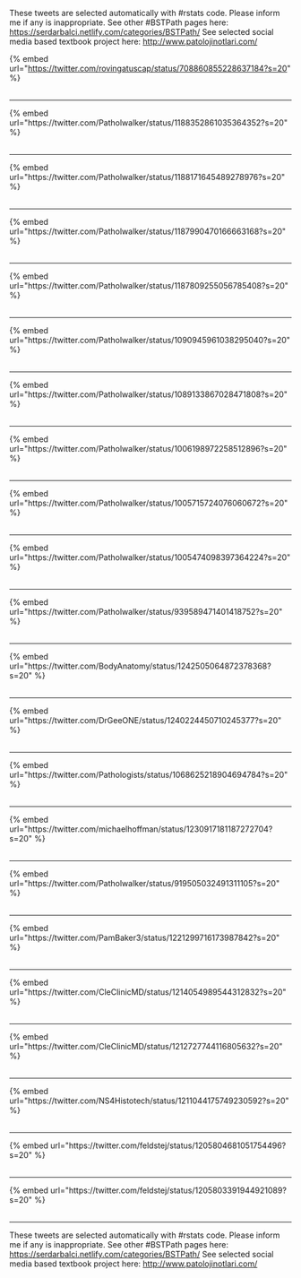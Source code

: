 

These tweets are selected automatically with #rstats code. Please inform me if any is inappropriate.
See other #BSTPath pages here: https://serdarbalci.netlify.com/categories/BSTPath/ 
See selected social media based textbook project here: http://www.patolojinotlari.com/

{% embed url="https://twitter.com/rovingatuscap/status/708860855228637184?s=20" %}<br>
<br>
<hr>
{% embed url="https://twitter.com/Patholwalker/status/1188352861035364352?s=20" %}<br>
<br>
<hr>
{% embed url="https://twitter.com/Patholwalker/status/1188171645489278976?s=20" %}<br>
<br>
<hr>
{% embed url="https://twitter.com/Patholwalker/status/1187990470166663168?s=20" %}<br>
<br>
<hr>
{% embed url="https://twitter.com/Patholwalker/status/1187809255056785408?s=20" %}<br>
<br>
<hr>
{% embed url="https://twitter.com/Patholwalker/status/1090945961038295040?s=20" %}<br>
<br>
<hr>
{% embed url="https://twitter.com/Patholwalker/status/1089133867028471808?s=20" %}<br>
<br>
<hr>
{% embed url="https://twitter.com/Patholwalker/status/1006198972258512896?s=20" %}<br>
<br>
<hr>
{% embed url="https://twitter.com/Patholwalker/status/1005715724076060672?s=20" %}<br>
<br>
<hr>
{% embed url="https://twitter.com/Patholwalker/status/1005474098397364224?s=20" %}<br>
<br>
<hr>
{% embed url="https://twitter.com/Patholwalker/status/939589471401418752?s=20" %}<br>
<br>
<hr>
{% embed url="https://twitter.com/BodyAnatomy/status/1242505064872378368?s=20" %}<br>
<br>
<hr>
{% embed url="https://twitter.com/DrGeeONE/status/1240224450710245377?s=20" %}<br>
<br>
<hr>
{% embed url="https://twitter.com/Pathologists/status/1068625218904694784?s=20" %}<br>
<br>
<hr>
{% embed url="https://twitter.com/michaelhoffman/status/1230917181187272704?s=20" %}<br>
<br>
<hr>
{% embed url="https://twitter.com/Patholwalker/status/919505032491311105?s=20" %}<br>
<br>
<hr>
{% embed url="https://twitter.com/PamBaker3/status/1221299716173987842?s=20" %}<br>
<br>
<hr>
{% embed url="https://twitter.com/CleClinicMD/status/1214054989544312832?s=20" %}<br>
<br>
<hr>
{% embed url="https://twitter.com/CleClinicMD/status/1212727744116805632?s=20" %}<br>
<br>
<hr>
{% embed url="https://twitter.com/NS4Histotech/status/1211044175749230592?s=20" %}<br>
<br>
<hr>
{% embed url="https://twitter.com/feldstej/status/1205804681051754496?s=20" %}<br>
<br>
<hr>
{% embed url="https://twitter.com/feldstej/status/1205803391944921089?s=20" %}<br>
<br>
<hr>


These tweets are selected automatically with #rstats code. Please inform me if any is inappropriate.
See other #BSTPath pages here: https://serdarbalci.netlify.com/categories/BSTPath/ 
See selected social media based textbook project here: http://www.patolojinotlari.com/
